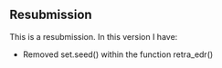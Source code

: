 ## Resubmission

This is a resubmission. In this version I have:

* Removed set.seed() within the function retra_edr()
